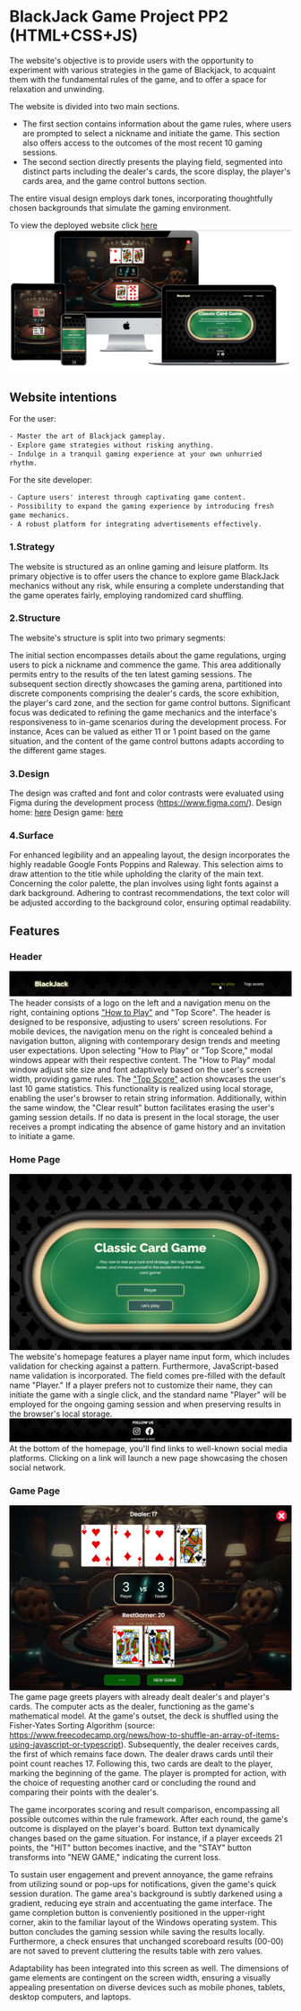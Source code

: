 # BlackJack Game Project PP2 (HTML+CSS+JS)

The website's objective is to provide users with the opportunity to experiment with various strategies in the game of Blackjack, to acquaint them with the fundamental rules of the game, and to offer a space for relaxation and unwinding.

The website is divided into two main sections. 
- The first section contains information about the game rules, where users are prompted to select a nickname and initiate the game. This section also offers access to the outcomes of the most recent 10 gaming sessions. 
- The second section directly presents the playing field, segmented into distinct parts including the dealer's cards, the score display, the player's cards area, and the game control buttons section.

The entire visual design employs dark tones, incorporating thoughtfully chosen backgrounds that simulate the gaming environment.

To view the deployed website click [here](https://app-wizard.github.io/bj-game/)
![Responsive image](/assets/img/readme/mockup-bj.png)

## Website intentions

For the user:
```
- Master the art of Blackjack gameplay.
- Explore game strategies without risking anything.
- Indulge in a tranquil gaming experience at your own unhurried rhythm.
```

For the site developer:
```
- Capture users' interest through captivating game content.
- Possibility to expand the gaming experience by introducing fresh game mechanics.
- A robust platform for integrating advertisements effectively.
```

### 1.Strategy

The website is structured as an online gaming and leisure platform. Its primary objective is to offer users the chance to explore game BlackJack mechanics without any risk, while ensuring a complete understanding that the game operates fairly, employing randomized card shuffling.

### 2.Structure

The website's structure is split into two primary segments:

The initial section encompasses details about the game regulations, urging users to pick a nickname and commence the game. This area additionally permits entry to the results of the ten latest gaming sessions.
The subsequent section directly showcases the gaming arena, partitioned into discrete components comprising the dealer's cards, the score exhibition, the player's card zone, and the section for game control buttons. Significant focus was dedicated to refining the game mechanics and the interface's responsiveness to in-game scenarios during the development process. For instance, Aces can be valued as either 11 or 1 point based on the game situation, and the content of the game control buttons adapts according to the different game stages.

### 3.Design

The design was crafted and font and color contrasts were evaluated using Figma during the development process (https://www.figma.com/).
Design home: [here](/assets/img/readme/page1.png)
Design game: [here](/assets/img/readme/page2.png)

### 4.Surface

For enhanced legibility and an appealing layout, the design incorporates the highly readable Google Fonts Poppins and Raleway. This selection aims to draw attention to the title while upholding the clarity of the main text. Concerning the color palette, the plan involves using light fonts against a dark background. Adhering to contrast recommendations, the text color will be adjusted according to the background color, ensuring optimal readability.

## Features 

### Header
![Responsive image](/assets/img/readme/header.png)
The header consists of a logo on the left and a navigation menu on the right, containing options  ["How to Play"](/assets/img/readme/how-to-play.png) and "Top Score". The header is designed to be responsive, adjusting to users' screen resolutions. For mobile devices, the navigation menu on the right is concealed behind a navigation button, aligning with contemporary design trends and meeting user expectations. Upon selecting "How to Play" or "Top Score," modal windows appear with their respective content. The "How to Play" modal window adjust site size and font adaptively based on the user's screen width, providing game rules. The ["Top Score"](/assets/img/readme/top-score.png) action showcases the user's last 10 game statistics. This functionality is realized using local storage, enabling the user's browser to retain string information. Additionally, within the same window, the "Clear result" button facilitates erasing the user's gaming session details. If no data is present in the local storage, the user receives a prompt indicating the absence of game history and an invitation to initiate a game.

### Home Page
![Responsive image](/assets/img/readme/main.png)
The website's homepage features a player name input form, which includes validation for checking against a pattern. Furthermore, JavaScript-based name validation is incorporated. The field comes pre-filled with the default name "Player." If a player prefers not to customize their name, they can initiate the game with a single click, and the standard name "Player" will be employed for the ongoing gaming session and when preserving results in the browser's local storage.
![Responsive image](/assets/img/readme/footer.png)
At the bottom of the homepage, you'll find links to well-known social media platforms. Clicking on a link will launch a new page showcasing the chosen social network.

### Game Page
![Responsive image](/assets/img/readme/game-screen.png)
The game page greets players with already dealt dealer's and player's cards. The computer acts as the dealer, functioning as the game's mathematical model. At the game's outset, the deck is shuffled using the Fisher-Yates Sorting Algorithm (source: https://www.freecodecamp.org/news/how-to-shuffle-an-array-of-items-using-javascript-or-typescript). Subsequently, the dealer receives cards, the first of which remains face down. The dealer draws cards until their point count reaches 17. Following this, two cards are dealt to the player, marking the beginning of the game. The player is prompted for action, with the choice of requesting another card or concluding the round and comparing their points with the dealer's.

The game incorporates scoring and result comparison, encompassing all possible outcomes within the rule framework. After each round, the game's outcome is displayed on the player's board. Button text dynamically changes based on the game situation. For instance, if a player exceeds 21 points, the "HIT" button becomes inactive, and the "STAY" button transforms into "NEW GAME," indicating the current loss.

To sustain user engagement and prevent annoyance, the game refrains from utilizing sound or pop-ups for notifications, given the game's quick session duration. The game area's background is subtly darkened using a gradient, reducing eye strain and accentuating the game interface. The game completion button is conveniently positioned in the upper-right corner, akin to the familiar layout of the Windows operating system. This button concludes the gaming session while saving the results locally. Furthermore, a check ensures that unchanged scoreboard results (00-00) are not saved to prevent cluttering the results table with zero values.

Adaptability has been integrated into this screen as well. The dimensions of game elements are contingent on the screen width, ensuring a visually appealing presentation on diverse devices such as mobile phones, tablets, desktop computers, and laptops.